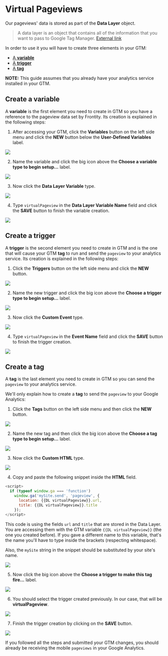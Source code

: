 # Virtual Pageviews

Our pageviews' data is stored as part of the **Data Layer** object.

> A data layer is an object that contains all of the information that you want to pass to Google Tag Manager. [External link](https://developers.google.com/tag-manager/devguide#adding-data-layer-variables-to-a-page)

In order to use it you will have to create three elements in your GTM:

* [A **variable**](google-tag-manager-pageviews.md#create-variable)
* [A **trigger**](google-tag-manager-pageviews.md#create-trigger)
* [A **tag**](google-tag-manager-pageviews.md#create-tag)

**NOTE:** This guide assumes that you already have your analytics service installed in your GTM.

## Create a variable <a id="create-variable"></a>

A **variable** is the first element you need to create in GTM so you have a reference to the pageview data set by Frontity. Its creation is explained in the following steps:

1. After accessing your GTM, click the **Variables** button on the left side menu and click the **NEW** button below the **User-Defined Variables** label.

![](../../.gitbook/assets/gtm_pageview_new_variable.png)

2. Name the variable and click the big icon above the **Choose a variable type to begin setup...** label.

![](../../.gitbook/assets/gtm_pageview_name_variable.png)

3. Now click the **Data Layer Variable** type.

![](../../.gitbook/assets/gtm_variable_type.png)

4. Type `virtualPageview` in the **Data Layer Variable Name** field and click the **SAVE** button to finish the variable creation.

![](../../.gitbook/assets/gtm_pageview_save_variable.png)

## Create a trigger <a id="create-trigger"></a>

A **trigger** is the second element you need to create in GTM and is the one that will cause your GTM **tag** to run and send the `pageview` to your analytics service. Its creation is explained in the following steps:

1. Click the **Triggers** button on the left side menu and click the **NEW** button.

![](../../.gitbook/assets/gtm_pageview_new_trigger.png)

2. Name the new trigger and click the big icon above the **Choose a trigger type to begin setup...** label.

![](../../.gitbook/assets/gtm_pageview_name_trigger.png)

3. Now click the **Custom Event** type.

![](../../.gitbook/assets/gtm_trigger_type.png)

4. Type `virtualPageview` in the **Event Name** field and click the **SAVE** button to finish the trigger creation.

![](../../.gitbook/assets/gtm_pageview_save_trigger.png)

## Create a tag <a id="create-tag"></a>

A **tag** is the last element you need to create in GTM so you can send the `pageview` to your analytics service.

We'll only explain how to create a **tag** to send the `pageview` to your Google Analytics:

1. Click the **Tags** button on the left side menu and then click the **NEW** button.

![](../../.gitbook/assets/gtm_pageview_new_tag.png)

2. Name the new tag and then click the big icon above the **Choose a tag type to begin setup...** label.

![](../../.gitbook/assets/gtm_pageview_name_tag.png)

3. Now click the **Custom HTML** type.

![](../../.gitbook/assets/gtm_tag_type.png)

4. Copy and paste the following snippet inside the **HTML** field.

```javascript
<script>
  if (typeof window.ga === 'function')
    window.ga('mySite.send', 'pageview', {
      location: {{DL virtualPageview}}.url,
      title: {{DL virtualPageview}}.title
    });
</script>
```

This code is using the fields `url` and `title` that are stored in the Data Layer. You are accessing them with the GTM variable `{{DL virtualPageview}}` \(the one you created before\). If you gave a different name to this variable, that's the name you'll have to type inside the brackets \(respecting whitespace\).

Also, the `mySite` string in the snippet should be substituted by your site's name.

![](../../.gitbook/assets/gtm_pageview_tag_setup.png)

5. Now click the big icon above the **Choose a trigger to make this tag fire...** label.

![](../../.gitbook/assets/gtm_pageview_triggers_menu.png)

6. You should select the trigger created previously. In our case, that will be **virtualPageview**.

![](../../.gitbook/assets/gtm_pageview_choose_trigger.png)

7. Finish the trigger creation by clicking on the **SAVE** button.

![](../../.gitbook/assets/gtm_pageview_tag_save.png)

If you followed all the steps and submitted your GTM changes, you should already be receiving the mobile `pageviews` in your Google Analytics.

